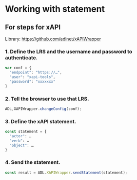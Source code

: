 Working with statement
====

## For steps for xAPI

Library: https://github.com/adlnet/xAPIWrapper

### 1. Define the LRS and the username and password to authenticate.

```js
var conf = {
  "endpoint": "https://…",
  "user": "xapi-tools",
  "password": "xxxxxxx"
}
```

### 2. Tell the browser to use that LRS.

```js
ADL,XAPIWrapper.changeConfig(conf);
```

### 3. Define the xAPI statement.

```js
const statement = {
  "actor": …
  "verb": …
  "object": …
}
```

### 4. Send the statement.

```js
const result = ADL.XAPIWrapper.sendStatement(statement);
```
